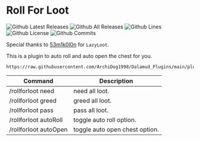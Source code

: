 # Roll For Loot

![Github Latest Releases](https://img.shields.io/github/downloads/ArchiDog1998/RollForLoot/latest/total.svg?style=for-the-badge)
![Github All Releases](https://img.shields.io/github/downloads/ArchiDog1998/RollForLoot/total.svg?style=for-the-badge)
![Github Lines](https://img.shields.io/tokei/lines/github/ArchiDog1998/RollForLoot?style=for-the-badge)
![Github License](https://img.shields.io/github/license/ArchiDog1998/RollForLoot.svg?label=License&style=for-the-badge)
![Github Commits](https://img.shields.io/github/commits-since/ArchiDog1998/RollForLoot/latest/main?style=for-the-badge)

Special thanks to [53m1k0l0n](https://github.com/53m1k0l0n) for `LazyLoot`.

This is a plugin to auto roll and auto open the chest for you.

```
https://raw.githubusercontent.com/ArchiDog1998/Dalamud_Plugins/main/pluginmaster.json
```

| Command               | Description                    |
| --------------------- | ------------------------------ |
| /rollforloot need     | need all loot.                 |
| /rollforloot greed    | greed all loot.                |
| /rollforloot pass     | pass all loot.                 |
| /rollforloot autoRoll | toggle auto roll option.       |
| /rollforloot autoOpen | toggle auto open chest option. |

